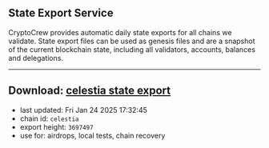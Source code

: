 ## State Export Service
CryptoCrew provides automatic daily state exports for all chains we validate. State export files can be used as genesis files and are a snapshot of the current blockchain state, including all validators, accounts, balances and delegations.

---
**Download: [celestia state export](https://dl-eu2.ccvalidators.com/SERVICE/celestia/celestia_export_3697497.json)**
---

- last updated: Fri Jan 24 2025 17:32:45
- chain id: `celestia`
- export height: `3697497`
- use for: airdrops, local tests, chain recovery
